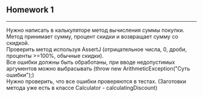 ## Homework 1
---
Нужно написать в калькуляторе метод вычисления суммы покупки.  
Метод принимает сумму, процент скидки и возвращает сумму со скидкой.  
Проверить метод используя AssertJ (отрицательное числа, 0, дроби, проценты >=100%, обычные скидки).  
Все ошибки должны быть обработаны, при вводе недопустимых аргументов можно выбрасывать (throw new ArithmeticException("Суть ошибки");)  
Нужно проверить, что все ошибки проверяются в тестах. (Заготовки метода уже есть в классе Calculator - calculatingDiscount)